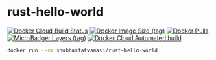 # rust-hello-world

[![Docker Cloud Build Status](https://img.shields.io/docker/cloud/build/shubhamtatvamasi/rust-hello-world)](https://hub.docker.com/r/shubhamtatvamasi/rust-hello-world)
[![Docker Image Size (tag)](https://img.shields.io/docker/image-size/shubhamtatvamasi/rust-hello-world/latest)](https://hub.docker.com/r/shubhamtatvamasi/rust-hello-world)
[![Docker Pulls](https://img.shields.io/docker/pulls/shubhamtatvamasi/rust-hello-world)](https://hub.docker.com/r/shubhamtatvamasi/rust-hello-world)
[![MicroBadger Layers (tag)](https://img.shields.io/microbadger/layers/shubhamtatvamasi/rust-hello-world/latest)](https://hub.docker.com/r/shubhamtatvamasi/rust-hello-world)
[![Docker Cloud Automated build](https://img.shields.io/docker/cloud/automated/shubhamtatvamasi/rust-hello-world)](https://hub.docker.com/r/shubhamtatvamasi/rust-hello-world)

```bash
docker run --rm shubhamtatvamasi/rust-hello-world
```
